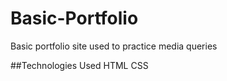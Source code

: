 # Basic-Portfolio

Basic portfolio site used to practice media queries

##Technologies Used
HTML
CSS
